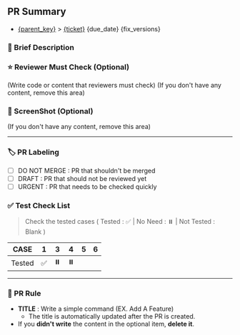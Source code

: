 ## PR Summary

* [{parent_key}](https://growingenergylabs.atlassian.net/browse/{parent_key}) > [{ticket}](https://growingenergylabs.atlassian.net/browse/{ticket}) 
{due_date}
{fix_versions}

### 📝 Brief Description

### ⭐️ Reviewer Must Check (Optional)
(Write code or content that reviewers must check)
(If you don't have any content, remove this area)

### 📸 ScreenShot (Optional)
(If you don't have any content, remove this area)

---
### 🏷️ PR Labeling
- [ ] DO NOT MERGE : PR that shouldn't be merged
- [ ] DRAFT : PR that should not be reviewed yet
- [ ] URGENT : PR that needs to be checked quickly

### ✅ Test Check List
> Check the tested cases ( Tested : ✅ | No Need : ⏸️ | Not Tested : Blank )

|  CASE  | 1 | 3  | 4  | 5 | 6 |
|:------:|:-:|:--:|:--:|:-:|:-:|
| Tested | ✅ | ⏸️ | ⏸️ |   |   |

---
### 🤝 PR Rule
* **TITLE** : Write a simple command (EX. Add A Feature)
    * The title is automatically updated after the PR is created.
* If you **didn't write** the content in the optional item, **delete it**.